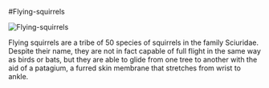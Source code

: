 #Flying-squirrels

![Flying-squirrels](https://i0.wp.com/365barrington.com/wp-content/uploads/2023/02/Featured-Southern-Flying-Squirrel-Glaucomys-volans-2.jpg?resize=1536%2C997&ssl=1)

Flying squirrels are a tribe of 50 species of squirrels in the family Sciuridae. Despite their name, they are not in fact capable of full flight in the same way as birds or bats, but they are able to glide from one tree to another with the aid of a patagium, a furred skin membrane that stretches from wrist to ankle.
